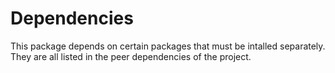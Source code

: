 # Dependencies

This package depends on certain packages that must be intalled separately.
They are all listed in the peer dependencies of the project.